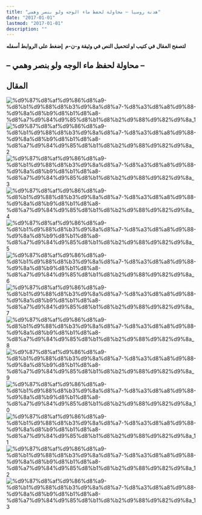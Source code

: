 ```yaml
---
title: "هدنة روسيا – محاولة لحفظ ماء الوجه ولو بنصر وهمي"
date: "2017-01-01"
lastmod: "2017-01-01"
description: ""
---
```

**لتصفح المقال في كتيب او لتحميل النص في وثيقة و-ن-م  إضغط على الروابط أسفله**

## **– محاولة لحفظ ماء الوجه ولو بنصر وهمي –**

## المقال

![%d9%87%d8%af%d9%86%d8%a9-%d8%b1%d9%88%d8%b3%d9%8a%d8%a7-%d8%a3%d8%a8%d9%88-%d9%8a%d8%b9%d8%b1%d8%a8-%d8%a7%d9%84%d9%85%d8%b1%d8%b2%d9%88%d9%82%d9%8a_1](https://abouyaarebmarzouki.wordpress.com/wp-content/uploads/2017/01/d987d8afd986d8a9-d8b1d988d8b3d98ad8a7-d8a3d8a8d988-d98ad8b9d8b1d8a8-d8a7d984d985d8b1d8b2d988d982d98a_1.png?w=648) ![%d9%87%d8%af%d9%86%d8%a9-%d8%b1%d9%88%d8%b3%d9%8a%d8%a7-%d8%a3%d8%a8%d9%88-%d9%8a%d8%b9%d8%b1%d8%a8-%d8%a7%d9%84%d9%85%d8%b1%d8%b2%d9%88%d9%82%d9%8a_2](https://abouyaarebmarzouki.wordpress.com/wp-content/uploads/2017/01/d987d8afd986d8a9-d8b1d988d8b3d98ad8a7-d8a3d8a8d988-d98ad8b9d8b1d8a8-d8a7d984d985d8b1d8b2d988d982d98a_2.png?w=648) ![%d9%87%d8%af%d9%86%d8%a9-%d8%b1%d9%88%d8%b3%d9%8a%d8%a7-%d8%a3%d8%a8%d9%88-%d9%8a%d8%b9%d8%b1%d8%a8-%d8%a7%d9%84%d9%85%d8%b1%d8%b2%d9%88%d9%82%d9%8a_3](https://abouyaarebmarzouki.wordpress.com/wp-content/uploads/2017/01/d987d8afd986d8a9-d8b1d988d8b3d98ad8a7-d8a3d8a8d988-d98ad8b9d8b1d8a8-d8a7d984d985d8b1d8b2d988d982d98a_3.png?w=648) ![%d9%87%d8%af%d9%86%d8%a9-%d8%b1%d9%88%d8%b3%d9%8a%d8%a7-%d8%a3%d8%a8%d9%88-%d9%8a%d8%b9%d8%b1%d8%a8-%d8%a7%d9%84%d9%85%d8%b1%d8%b2%d9%88%d9%82%d9%8a_4](https://abouyaarebmarzouki.wordpress.com/wp-content/uploads/2017/01/d987d8afd986d8a9-d8b1d988d8b3d98ad8a7-d8a3d8a8d988-d98ad8b9d8b1d8a8-d8a7d984d985d8b1d8b2d988d982d98a_4.png?w=648) ![%d9%87%d8%af%d9%86%d8%a9-%d8%b1%d9%88%d8%b3%d9%8a%d8%a7-%d8%a3%d8%a8%d9%88-%d9%8a%d8%b9%d8%b1%d8%a8-%d8%a7%d9%84%d9%85%d8%b1%d8%b2%d9%88%d9%82%d9%8a_5](https://abouyaarebmarzouki.wordpress.com/wp-content/uploads/2017/01/d987d8afd986d8a9-d8b1d988d8b3d98ad8a7-d8a3d8a8d988-d98ad8b9d8b1d8a8-d8a7d984d985d8b1d8b2d988d982d98a_5.png?w=648) ![%d9%87%d8%af%d9%86%d8%a9-%d8%b1%d9%88%d8%b3%d9%8a%d8%a7-%d8%a3%d8%a8%d9%88-%d9%8a%d8%b9%d8%b1%d8%a8-%d8%a7%d9%84%d9%85%d8%b1%d8%b2%d9%88%d9%82%d9%8a_6](https://abouyaarebmarzouki.wordpress.com/wp-content/uploads/2017/01/d987d8afd986d8a9-d8b1d988d8b3d98ad8a7-d8a3d8a8d988-d98ad8b9d8b1d8a8-d8a7d984d985d8b1d8b2d988d982d98a_6.png?w=648) ![%d9%87%d8%af%d9%86%d8%a9-%d8%b1%d9%88%d8%b3%d9%8a%d8%a7-%d8%a3%d8%a8%d9%88-%d9%8a%d8%b9%d8%b1%d8%a8-%d8%a7%d9%84%d9%85%d8%b1%d8%b2%d9%88%d9%82%d9%8a_7](https://abouyaarebmarzouki.wordpress.com/wp-content/uploads/2017/01/d987d8afd986d8a9-d8b1d988d8b3d98ad8a7-d8a3d8a8d988-d98ad8b9d8b1d8a8-d8a7d984d985d8b1d8b2d988d982d98a_7.png?w=648) ![%d9%87%d8%af%d9%86%d8%a9-%d8%b1%d9%88%d8%b3%d9%8a%d8%a7-%d8%a3%d8%a8%d9%88-%d9%8a%d8%b9%d8%b1%d8%a8-%d8%a7%d9%84%d9%85%d8%b1%d8%b2%d9%88%d9%82%d9%8a_8](https://abouyaarebmarzouki.wordpress.com/wp-content/uploads/2017/01/d987d8afd986d8a9-d8b1d988d8b3d98ad8a7-d8a3d8a8d988-d98ad8b9d8b1d8a8-d8a7d984d985d8b1d8b2d988d982d98a_8.png?w=648) ![%d9%87%d8%af%d9%86%d8%a9-%d8%b1%d9%88%d8%b3%d9%8a%d8%a7-%d8%a3%d8%a8%d9%88-%d9%8a%d8%b9%d8%b1%d8%a8-%d8%a7%d9%84%d9%85%d8%b1%d8%b2%d9%88%d9%82%d9%8a_9](https://abouyaarebmarzouki.wordpress.com/wp-content/uploads/2017/01/d987d8afd986d8a9-d8b1d988d8b3d98ad8a7-d8a3d8a8d988-d98ad8b9d8b1d8a8-d8a7d984d985d8b1d8b2d988d982d98a_9.png?w=648) ![%d9%87%d8%af%d9%86%d8%a9-%d8%b1%d9%88%d8%b3%d9%8a%d8%a7-%d8%a3%d8%a8%d9%88-%d9%8a%d8%b9%d8%b1%d8%a8-%d8%a7%d9%84%d9%85%d8%b1%d8%b2%d9%88%d9%82%d9%8a_10](https://abouyaarebmarzouki.wordpress.com/wp-content/uploads/2017/01/d987d8afd986d8a9-d8b1d988d8b3d98ad8a7-d8a3d8a8d988-d98ad8b9d8b1d8a8-d8a7d984d985d8b1d8b2d988d982d98a_10.png?w=648) ![%d9%87%d8%af%d9%86%d8%a9-%d8%b1%d9%88%d8%b3%d9%8a%d8%a7-%d8%a3%d8%a8%d9%88-%d9%8a%d8%b9%d8%b1%d8%a8-%d8%a7%d9%84%d9%85%d8%b1%d8%b2%d9%88%d9%82%d9%8a_11](https://abouyaarebmarzouki.wordpress.com/wp-content/uploads/2017/01/d987d8afd986d8a9-d8b1d988d8b3d98ad8a7-d8a3d8a8d988-d98ad8b9d8b1d8a8-d8a7d984d985d8b1d8b2d988d982d98a_11.png?w=648) ![%d9%87%d8%af%d9%86%d8%a9-%d8%b1%d9%88%d8%b3%d9%8a%d8%a7-%d8%a3%d8%a8%d9%88-%d9%8a%d8%b9%d8%b1%d8%a8-%d8%a7%d9%84%d9%85%d8%b1%d8%b2%d9%88%d9%82%d9%8a_12](https://abouyaarebmarzouki.wordpress.com/wp-content/uploads/2017/01/d987d8afd986d8a9-d8b1d988d8b3d98ad8a7-d8a3d8a8d988-d98ad8b9d8b1d8a8-d8a7d984d985d8b1d8b2d988d982d98a_12.png?w=648) ![%d9%87%d8%af%d9%86%d8%a9-%d8%b1%d9%88%d8%b3%d9%8a%d8%a7-%d8%a3%d8%a8%d9%88-%d9%8a%d8%b9%d8%b1%d8%a8-%d8%a7%d9%84%d9%85%d8%b1%d8%b2%d9%88%d9%82%d9%8a_13](https://abouyaarebmarzouki.wordpress.com/wp-content/uploads/2017/01/d987d8afd986d8a9-d8b1d988d8b3d98ad8a7-d8a3d8a8d988-d98ad8b9d8b1d8a8-d8a7d984d985d8b1d8b2d988d982d98a_13.png?w=648)

###